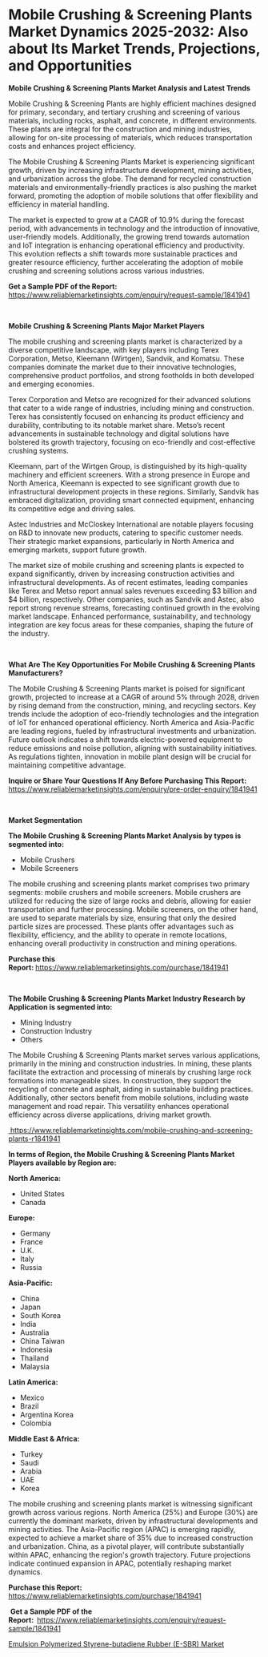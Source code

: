 <p><h1>Mobile Crushing & Screening Plants Market Dynamics 2025-2032: Also about Its Market Trends, Projections, and Opportunities</h1></p><p><strong>Mobile Crushing & Screening Plants Market Analysis and Latest Trends</strong></p>
<p><p>Mobile Crushing & Screening Plants are highly efficient machines designed for primary, secondary, and tertiary crushing and screening of various materials, including rocks, asphalt, and concrete, in different environments. These plants are integral for the construction and mining industries, allowing for on-site processing of materials, which reduces transportation costs and enhances project efficiency.</p><p>The Mobile Crushing & Screening Plants Market is experiencing significant growth, driven by increasing infrastructure development, mining activities, and urbanization across the globe. The demand for recycled construction materials and environmentally-friendly practices is also pushing the market forward, promoting the adoption of mobile solutions that offer flexibility and efficiency in material handling.</p><p>The market is expected to grow at a CAGR of 10.9% during the forecast period, with advancements in technology and the introduction of innovative, user-friendly models. Additionally, the growing trend towards automation and IoT integration is enhancing operational efficiency and productivity. This evolution reflects a shift towards more sustainable practices and greater resource efficiency, further accelerating the adoption of mobile crushing and screening solutions across various industries.</p></p>
<p><strong>Get a Sample PDF of the Report:&nbsp;</strong> <a href="https://www.reliablemarketinsights.com/enquiry/request-sample/1841941?utm_campaign=2197&utm_medium=2&utm_source=Github&utm_content=ia&utm_term=26032025&utm_id=mobile-crushing-screening-plants">https://www.reliablemarketinsights.com/enquiry/request-sample/1841941</a></p>
<p>&nbsp;</p>
<p><strong>Mobile Crushing & Screening Plants Major Market Players</strong></p>
<p><p>The mobile crushing and screening plants market is characterized by a diverse competitive landscape, with key players including Terex Corporation, Metso, Kleemann (Wirtgen), Sandvik, and Komatsu. These companies dominate the market due to their innovative technologies, comprehensive product portfolios, and strong footholds in both developed and emerging economies.</p><p>Terex Corporation and Metso are recognized for their advanced solutions that cater to a wide range of industries, including mining and construction. Terex has consistently focused on enhancing its product efficiency and durability, contributing to its notable market share. Metso’s recent advancements in sustainable technology and digital solutions have bolstered its growth trajectory, focusing on eco-friendly and cost-effective crushing systems.</p><p>Kleemann, part of the Wirtgen Group, is distinguished by its high-quality machinery and efficient screeners. With a strong presence in Europe and North America, Kleemann is expected to see significant growth due to infrastructural development projects in these regions. Similarly, Sandvik has embraced digitalization, providing smart connected equipment, enhancing its competitive edge and driving sales.</p><p>Astec Industries and McCloskey International are notable players focusing on R&D to innovate new products, catering to specific customer needs. Their strategic market expansions, particularly in North America and emerging markets, support future growth.</p><p>The market size of mobile crushing and screening plants is expected to expand significantly, driven by increasing construction activities and infrastructural developments. As of recent estimates, leading companies like Terex and Metso report annual sales revenues exceeding $3 billion and $4 billion, respectively. Other companies, such as Sandvik and Astec, also report strong revenue streams, forecasting continued growth in the evolving market landscape. Enhanced performance, sustainability, and technology integration are key focus areas for these companies, shaping the future of the industry.</p></p>
<p>&nbsp;</p>
<p><strong>What Are The Key Opportunities For Mobile Crushing & Screening Plants Manufacturers?</strong></p>
<p><p>The Mobile Crushing & Screening Plants market is poised for significant growth, projected to increase at a CAGR of around 5% through 2028, driven by rising demand from the construction, mining, and recycling sectors. Key trends include the adoption of eco-friendly technologies and the integration of IoT for enhanced operational efficiency. North America and Asia-Pacific are leading regions, fueled by infrastructural investments and urbanization. Future outlook indicates a shift towards electric-powered equipment to reduce emissions and noise pollution, aligning with sustainability initiatives. As regulations tighten, innovation in mobile plant design will be crucial for maintaining competitive advantage.</p></p>
<p><strong>Inquire or Share Your Questions If Any Before Purchasing This Report:</strong> <a href="https://www.reliablemarketinsights.com/enquiry/pre-order-enquiry/1841941?utm_campaign=2197&utm_medium=2&utm_source=Github&utm_content=ia&utm_term=26032025&utm_id=mobile-crushing-screening-plants">https://www.reliablemarketinsights.com/enquiry/pre-order-enquiry/1841941</a></p>
<p>&nbsp;</p>
<p><strong>Market Segmentation</strong></p>
<p><strong>The Mobile Crushing & Screening Plants Market Analysis by types is segmented into:</strong></p>
<p><ul><li>Mobile Crushers</li><li>Mobile Screeners</li></ul></p>
<p><p>The mobile crushing and screening plants market comprises two primary segments: mobile crushers and mobile screeners. Mobile crushers are utilized for reducing the size of large rocks and debris, allowing for easier transportation and further processing. Mobile screeners, on the other hand, are used to separate materials by size, ensuring that only the desired particle sizes are processed. These plants offer advantages such as flexibility, efficiency, and the ability to operate in remote locations, enhancing overall productivity in construction and mining operations.</p></p>
<p><strong>Purchase this Report:&nbsp;</strong><a href="https://www.reliablemarketinsights.com/purchase/1841941?utm_campaign=2197&utm_medium=2&utm_source=Github&utm_content=ia&utm_term=26032025&utm_id=mobile-crushing-screening-plants">https://www.reliablemarketinsights.com/purchase/1841941</a></p>
<p>&nbsp;</p>
<p><strong>The Mobile Crushing & Screening Plants Market Industry Research by Application is segmented into:</strong></p>
<p><ul><li>Mining Industry</li><li>Construction Industry</li><li>Others</li></ul></p>
<p><p>The Mobile Crushing & Screening Plants market serves various applications, primarily in the mining and construction industries. In mining, these plants facilitate the extraction and processing of minerals by crushing large rock formations into manageable sizes. In construction, they support the recycling of concrete and asphalt, aiding in sustainable building practices. Additionally, other sectors benefit from mobile solutions, including waste management and road repair. This versatility enhances operational efficiency across diverse applications, driving market growth.</p></p>
<p><a href="https://www.reliablemarketinsights.com/mobile-crushing-and-screening-plants-r1841941?utm_campaign=2197&utm_medium=2&utm_source=Github&utm_content=ia&utm_term=26032025&utm_id=mobile-crushing-screening-plants">&nbsp;https://www.reliablemarketinsights.com/mobile-crushing-and-screening-plants-r1841941</a></p>
<p><strong>In terms of Region, the Mobile Crushing & Screening Plants Market Players available by Region are:</strong></p>
<p>
    <p> <strong> North America: </strong>
        <ul>
            <li>United States</li>
            <li>Canada</li>
        </ul>
        </p> 
    <p> <strong> Europe: </strong>
        <ul>
            <li>Germany</li>
            <li>France</li>
            <li>U.K.</li>
            <li>Italy</li>
            <li>Russia</li>
        </ul>
        </p> 
    <p> <strong> Asia-Pacific: </strong>
        <ul>
            <li>China</li>
            <li>Japan</li>
            <li>South Korea</li>
            <li>India</li>
            <li>Australia</li>
            <li>China Taiwan</li>
            <li>Indonesia</li>
            <li>Thailand</li>
            <li>Malaysia</li>
        </ul>
        </p> 
    <p> <strong> Latin America: </strong>
        <ul>
            <li>Mexico</li>
            <li>Brazil</li>
            <li>Argentina Korea</li>
            <li>Colombia</li>
        </ul>
        </p> 
    <p> <strong> Middle East & Africa: </strong>
        <ul>
            <li>Turkey</li>
            <li>Saudi</li>
            <li>Arabia</li>
            <li>UAE</li>
            <li>Korea</li>
        </ul>
    </p>
    </p>
<p><p>The mobile crushing and screening plants market is witnessing significant growth across various regions. North America (25%) and Europe (30%) are currently the dominant markets, driven by infrastructural developments and mining activities. The Asia-Pacific region (APAC) is emerging rapidly, expected to achieve a market share of 35% due to increased construction and urbanization. China, as a pivotal player, will contribute substantially within APAC, enhancing the region's growth trajectory. Future projections indicate continued expansion in APAC, potentially reshaping market dynamics.</p></p>
<p><strong>Purchase this Report: </strong><a href="https://www.reliablemarketinsights.com/purchase/1841941?utm_campaign=2197&utm_medium=2&utm_source=Github&utm_content=ia&utm_term=26032025&utm_id=mobile-crushing-screening-plants">https://www.reliablemarketinsights.com/purchase/1841941</a></p>
<p>&nbsp;<strong>Get a Sample PDF of the Report:&nbsp;&nbsp;</strong><a href="https://www.reliablemarketinsights.com/enquiry/request-sample/1841941?utm_campaign=2197&utm_medium=2&utm_source=Github&utm_content=ia&utm_term=26032025&utm_id=mobile-crushing-screening-plants">https://www.reliablemarketinsights.com/enquiry/request-sample/1841941</a></p>
<p><strong></strong></p>
<p><p><a href="https://github.com/fallalenoswG/Market-Research-Report-List-1/blob/main/emulsion-polymerized-styrene-butadiene-rubber-e-sbr-market.md?utm_campaign=2197&utm_medium=2&utm_source=Github&utm_content=ia&utm_term=26032025&utm_id=mobile-crushing-screening-plants">Emulsion Polymerized Styrene-butadiene Rubber (E-SBR) Market</a></p></p>